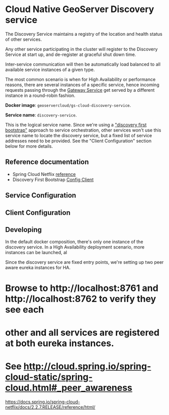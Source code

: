 # Cloud Native GeoServer Discovery service

The Discovery Service maintains a registry of the location and health status of other services.

Any other service participating in the cluster will register to the Discovery Service at start up, and de-register
at graceful shut down time.

Inter-service communication will then be automatically load balanced to all available service instances of a given type.

The most common scenario is when for High Availability or performance reasons, there are several instances of a specific service,
hence incoming requests passing through the [Gateway Service](gateway-service.yml) get served by a different instance in a round-robin
fashion.

**Docker image**: `geoservercloud/gs-cloud-discovery-service`. 

**Service name**: `discovery-service`. 

This is the logical service name. 
Since we're using a ["discovery first bootstrap"](https://docs.spring.io/spring-cloud-config/docs/2.2.7.RELEASE/reference/html/#discovery-first-bootstrap) 
approach to service orchestration, other services won't use this service name to locate the discovery service, but a fixed list of service addresses need to be provided. See the "Client Configuration" section below for more details.

## Reference documentation

* Spring Cloud Netflix [reference](https://docs.spring.io/spring-cloud-netflix/docs/2.2.7.RELEASE/reference/html/)
* Discovery First Bootstrap [Config Client](https://docs.spring.io/spring-cloud-config/docs/2.2.7.RELEASE/reference/html/#discovery-first-bootstrap)

## Service Configuration


## Client Configuration


## Developing


In the default docker composition, there's only one instance of the discovery service. In a High Availability deployment scenario,
more instances can be launched, al

Since the discovery service are fixed entry points, we're setting up two peer aware eureka instances for HA.
  # Browse to http://localhost:8761 and http://localhost:8762 to verify they see each
  # other and all services are registered at both eureka instances.
  # See http://cloud.spring.io/spring-cloud-static/spring-cloud.html#_peer_awareness


https://docs.spring.io/spring-cloud-netflix/docs/2.2.7.RELEASE/reference/html/


